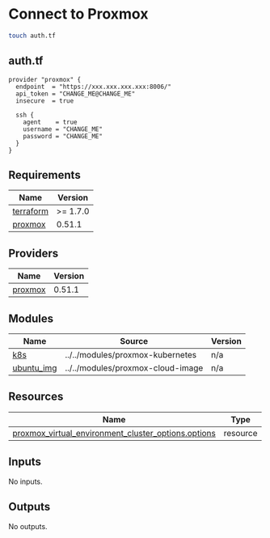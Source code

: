 # Connect to Proxmox

```bash
touch auth.tf
```

## auth.tf

```hcl
provider "proxmox" {
  endpoint  = "https://xxx.xxx.xxx.xxx:8006/"
  api_token = "CHANGE_ME@CHANGE_ME"
  insecure  = true

  ssh {
    agent    = true
    username = "CHANGE_ME"
    password = "CHANGE_ME"
  }
}
```

<!-- BEGIN_TF_DOCS -->
## Requirements

| Name | Version |
|------|---------|
| <a name="requirement_terraform"></a> [terraform](#requirement\_terraform) | >= 1.7.0 |
| <a name="requirement_proxmox"></a> [proxmox](#requirement\_proxmox) | 0.51.1 |

## Providers

| Name | Version |
|------|---------|
| <a name="provider_proxmox"></a> [proxmox](#provider\_proxmox) | 0.51.1 |

## Modules

| Name | Source | Version |
|------|--------|---------|
| <a name="module_k8s"></a> [k8s](#module\_k8s) | ../../modules/proxmox-kubernetes | n/a |
| <a name="module_ubuntu_img"></a> [ubuntu\_img](#module\_ubuntu\_img) | ../../modules/proxmox-cloud-image | n/a |

## Resources

| Name | Type |
|------|------|
| [proxmox_virtual_environment_cluster_options.options](https://registry.terraform.io/providers/bpg/proxmox/0.51.1/docs/resources/virtual_environment_cluster_options) | resource |

## Inputs

No inputs.

## Outputs

No outputs.
<!-- END_TF_DOCS -->
